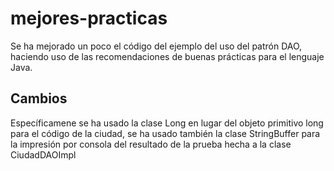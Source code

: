 # mejores-practicas
Se ha mejorado un poco el código del ejemplo del uso del patrón DAO, haciendo uso de 
las recomendaciones de buenas prácticas para el lenguaje Java.

## Cambios
Específicamene se ha usado la clase Long en lugar del objeto primitivo long para el código de la ciudad,
se ha usado también la clase StringBuffer para la impresión por consola del resultado de la prueba hecha 
a la clase CiudadDAOImpl
